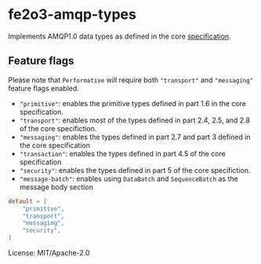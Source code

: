 # fe2o3-amqp-types

Implements AMQP1.0 data types as defined in the core [specification](http://docs.oasis-open.org/amqp/core/v1.0/os/amqp-core-overview-v1.0-os.html).

## Feature flags

Please note that `Performative` will require both `"transport"` and `"messaging"` feature flags
enabled.

- `"primitive"`: enables the primitive types defined in part 1.6 in the core specification.
- `"transport"`: enables most of the types defined in part 2.4, 2.5, and 2.8 of the core specifiction.
- `"messaging"`: enables the types defined in part 2.7 and part 3 defined in the core specification
- `"transaction"`: enables the types defined in part 4.5 of the core specification
- `"security"`: enables the types defined in part 5 of the core specifiction.
- `"message-batch"`: enables using `DataBatch` and `SequenceBatch` as the message body section

```toml
default = [
    "primitive",
    "transport",
    "messaging",
    "security",
]
```

License: MIT/Apache-2.0
